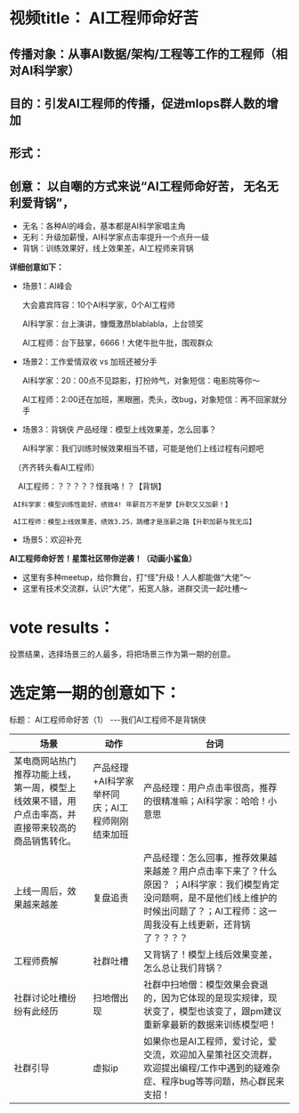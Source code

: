 # 视频title： AI工程师命好苦


## 传播对象：从事AI数据/架构/工程等工作的工程师（相对AI科学家）


## 目的：引发AI工程师的传播，促进mlops群人数的增加

## 形式：

## 创意： 以自嘲的方式来说“AI工程师命好苦， 无名无利爱背锅”，
* 无名：各种AI的峰会，基本都是AI科学家唱主角
* 无利：升级加薪慢，AI科学家点击率提升一个点升一级
* 背锅：训练效果好，线上效果差，AI工程师来背锅


**详细创意如下：**

-   场景1：AI峰会

      大会嘉宾阵容：10个AI科学家，0个AI工程师
      
      AI科学家：台上演讲，慷慨激昂blablabla，上台领奖
      
      AI工程师：台下鼓掌，6666！大佬牛批牛批，围观群众
      

-   场景2：工作爱情双收 vs 加班还被分手

     AI科学家：20：00点不见踪影，打扮帅气，对象短信：电影院等你～

     AI工程师：2:00还在加班，黑眼圈，秃头，改bug，对象短信：再不回家就分手


-   场景3：背锅侠
     产品经理：模型上线效果差，怎么回事？

     AI科学家：我们训练时候效果相当不错，可能是他们上线过程有问题吧

    （齐齐转头看AI工程师）

     AI工程师：？？？？？怪我咯！？【背锅】



     AI科学家：模型训练性能好，绩效4! 年薪百万不是梦【升职又又加薪！】

     AI工程师：模型上线效果差，绩效3.25，跳槽才是涨薪之路【升职加薪与我无瓜】
     
-   场景5：欢迎补充


  
**AI工程师命好苦！星策社区带你逆袭！（动画小鲨鱼）**

-   这里有多种meetup，给你舞台，打“怪”升级！人人都能做“大佬”～
-   这里有技术交流群，认识“大佬”，拓宽人脉，进群交流一起吐槽～

# vote results：
投票结果，选择场景三的人最多，将把场景三作为第一期的创意。

# 选定第一期的创意如下：
标题： AI工程师命好苦（1） ---我们AI工程师不是背锅侠

|场景  |动作 | 台词
| --- | --- | --- |
| 某电商网站热门推荐功能上线，第一周，模型上线效果不错，用户点击率高，并直接带来较高的商品销售转化。| 产品经理+AI科学家举杯同庆；AI工程师刚刚结束加班 |产品经理：用户点击率很高，推荐的很精准嘛；AI科学家：哈哈！小意思
| 上线一周后，效果越来越差 | 复盘追责 | 产品经理：怎么回事，推荐效果越来越差？用户点击率下来了？什么原因？ ；AI科学家：我们模型肯定没问题啊，是不是他们线上维护的时候出问题了？；AI工程师：这一周我没有上线更新，还背锅了？？？？ |
| 工程师费解 | 社群吐槽|又背锅了！模型上线后效果变差，怎么总让我们背锅？  |
| 社群讨论吐槽纷纷有此经历 |扫地僧出现  | 社群中扫地僧：模型效果会衰退的，因为它体现的是现实规律，现状变了，模型也该变了，跟pm建议重新拿最新的数据来训练模型吧！|
| 社群引导| 虚拟ip | 如果你也是AI工程师，爱讨论，爱交流，欢迎加入星策社区交流群，欢迎提出编程/工作中遇到的疑难杂症、程序bug等等问题，热心群民来支招！ |

